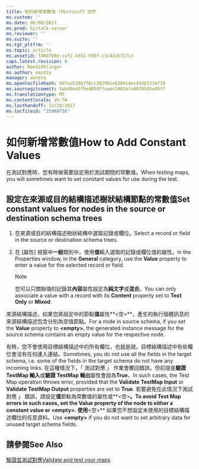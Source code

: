 ```yaml
---
title: 如何新增常數值 |Microsoft 文件
ms.custom: ''
ms.date: 06/08/2017
ms.prod: biztalk-server
ms.reviewer: ''
ms.suite: ''
ms.tgt_pltfrm: ''
ms.topic: article
ms.assetid: f46bf66e-caf2-4352-930f-c3c43a5717c3
caps.latest.revision: 8
author: MandiOhlinger
ms.author: mandia
manager: anneta
ms.openlocfilehash: 9d7ea539b778cc382991e82841dec45db5316f18
ms.sourcegitcommit: 5abd0ed3f9e4858ffaaec5481bfa8878595e95f7
ms.translationtype: MT
ms.contentlocale: zh-TW
ms.lasthandoff: 11/28/2017
ms.locfileid: "25969716"
---
```

# <a name="how-to-add-constant-values"></a><span data-ttu-id="d7685-102">如何新增常數值</span><span class="sxs-lookup"><span data-stu-id="d7685-102">How to Add Constant Values</span></span>
<span data-ttu-id="d7685-103">在測試對應時，您有時候需要設定用於測試期間的常數值。</span><span class="sxs-lookup"><span data-stu-id="d7685-103">When testing maps, you will sometimes want to set constant values for use during the test.</span></span>  
  
## <a name="set-constant-values-for-nodes-in-the-source-or-destination-schema-trees"></a><span data-ttu-id="d7685-104">設定在來源或目的結構描述樹狀結構節點的常數值</span><span class="sxs-lookup"><span data-stu-id="d7685-104">Set constant values for nodes in the source or destination schema trees</span></span>  
  
1.  <span data-ttu-id="d7685-105">在來源或目的結構描述樹狀結構中選取記錄或欄位。</span><span class="sxs-lookup"><span data-stu-id="d7685-105">Select a record or field in the source or destination schema trees.</span></span>  
  
2.  <span data-ttu-id="d7685-106">在 [屬性] 視窗中**一般**類別中，使用**值**輸入選取的記錄或欄位值的屬性。</span><span class="sxs-lookup"><span data-stu-id="d7685-106">In the Properties window, in the **General** category, use the **Value** property to enter a value for the selected record or field.</span></span>  
  
    > [!NOTE]
    >  <span data-ttu-id="d7685-107">您可以只關聯值的記錄其**內容**屬性設定為**純文字**或**混合**。</span><span class="sxs-lookup"><span data-stu-id="d7685-107">You can only associate a value with a record with its **Content** property set to **Text Only** or **Mixed**.</span></span>  
  
 <span data-ttu-id="d7685-108">來源結構描述，如果您將設定中的節點**值**屬性**\<空\>**，產生的執行個體訊息的來源結構描述包含分別為空值節點。</span><span class="sxs-lookup"><span data-stu-id="d7685-108">For a node in source schema, if you set the **Value** property to **\<empty\>**, the generated instance message for the source schema contains an empty value for the respective node.</span></span>  
  
 <span data-ttu-id="d7685-109">有時，您不會使用目標結構描述中的所有欄位，也就是說，目標結構描述中有些欄位會沒有任何連入連結。</span><span class="sxs-lookup"><span data-stu-id="d7685-109">Sometimes, you do not use all the fields in the target schema, i.e. some of the fields in the target schema do not have any incoming links.</span></span> <span data-ttu-id="d7685-110">在這種情況下，「 測試對應 」 作業會擲回錯誤，但前提是**驗證 TestMap 輸入**或**驗證 TestMap 輸出**屬性會設為**True**。</span><span class="sxs-lookup"><span data-stu-id="d7685-110">In such cases, the Test Map operation throws error, provided that the **Validate TestMap Input** or **Validate TestMap Output** properties are set to **True**.</span></span> <span data-ttu-id="d7685-111">若要避免在此情況下測試對應 」 錯誤，請設定**值**節點為常數值的屬性或**\<空\>**。</span><span class="sxs-lookup"><span data-stu-id="d7685-111">To avoid Test Map errors in such cases, set the **Value** property of the node to either a constant value or **\<empty\>**.</span></span> <span data-ttu-id="d7685-112">使用**\<空\>** 如果您不想設定未使用的目標結構描述欄位的任意資料。</span><span class="sxs-lookup"><span data-stu-id="d7685-112">Use **\<empty\>** if you do not want to set arbitrary data for unused target schema fields.</span></span>  
  
## <a name="see-also"></a><span data-ttu-id="d7685-113">請參閱</span><span class="sxs-lookup"><span data-stu-id="d7685-113">See Also</span></span>  
[<span data-ttu-id="d7685-114">驗證並測試對應</span><span class="sxs-lookup"><span data-stu-id="d7685-114">Validate and test your maps</span></span>](../core/how-to-configure-map-validation-and-test-parameters.md)